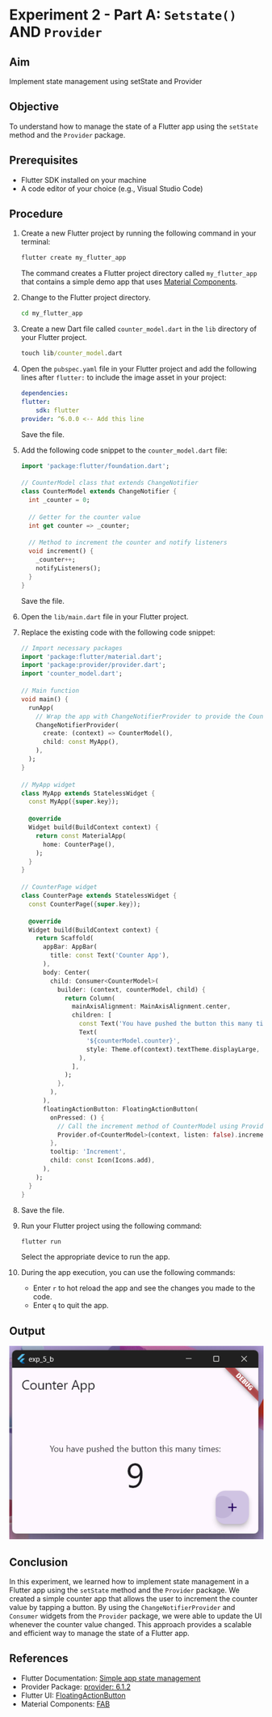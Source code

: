 # Experiment 2 - Part A:  **`Setstate()` AND `Provider`**

## Aim
Implement state management using setState and Provider

## Objective
To understand how to manage the state of a Flutter app using the `setState` method and the `Provider` package.

## Prerequisites
- Flutter SDK installed on your machine
- A code editor of your choice (e.g., Visual Studio Code)

## Procedure

1. Create a new Flutter project by running the following command in your terminal:
    ```cmd
    flutter create my_flutter_app
    ```
    The command creates a Flutter project directory called `my_flutter_app` that contains a simple demo app that uses [Material Components](https://m3.material.io/components).

2. Change to the Flutter project directory.
    ```cmd
    cd my_flutter_app
    ```
3. Create a new Dart file called `counter_model.dart` in the `lib` directory of your Flutter project.
    ```cmd
    touch lib/counter_model.dart
    ```

4. Open the `pubspec.yaml` file in your Flutter project and add the following lines after `flutter:` to include the image asset in your project:

    ```yaml
    dependencies:
    flutter:
        sdk: flutter
    provider: ^6.0.0 <-- Add this line
    ```
    Save the file.

5. Add the following code snippet to the `counter_model.dart` file:
    ```dart
    import 'package:flutter/foundation.dart';

    // CounterModel class that extends ChangeNotifier
    class CounterModel extends ChangeNotifier {
      int _counter = 0;

      // Getter for the counter value
      int get counter => _counter;

      // Method to increment the counter and notify listeners
      void increment() {
        _counter++;
        notifyListeners();
      }
    }
    ```
    Save the file.

6. Open the `lib/main.dart` file in your Flutter project.

7. Replace the existing code with the following code snippet:
    ```dart
    // Import necessary packages
    import 'package:flutter/material.dart';
    import 'package:provider/provider.dart';
    import 'counter_model.dart';

    // Main function
    void main() {
      runApp(
        // Wrap the app with ChangeNotifierProvider to provide the CounterModel
        ChangeNotifierProvider(
          create: (context) => CounterModel(),
          child: const MyApp(),
        ),
      );
    }

    // MyApp widget
    class MyApp extends StatelessWidget {
      const MyApp({super.key});

      @override
      Widget build(BuildContext context) {
        return const MaterialApp(
          home: CounterPage(),
        );
      }
    }

    // CounterPage widget
    class CounterPage extends StatelessWidget {
      const CounterPage({super.key});

      @override
      Widget build(BuildContext context) {
        return Scaffold(
          appBar: AppBar(
            title: const Text('Counter App'),
          ),
          body: Center(
            child: Consumer<CounterModel>(
              builder: (context, counterModel, child) {
                return Column(
                  mainAxisAlignment: MainAxisAlignment.center,
                  children: [
                    const Text('You have pushed the button this many times:'),
                    Text(
                      '${counterModel.counter}',
                      style: Theme.of(context).textTheme.displayLarge,
                    ),
                  ],
                );
              },
            ),
          ),
          floatingActionButton: FloatingActionButton(
            onPressed: () {
              // Call the increment method of CounterModel using Provider
              Provider.of<CounterModel>(context, listen: false).increment();
            },
            tooltip: 'Increment',
            child: const Icon(Icons.add),
          ),
        );
      }
    }
    ```

8. Save the file.

9. Run your Flutter project using the following command:
    ```cmd
    flutter run
    ```
    Select the appropriate device to run the app.

10. During the app execution, you can use the following commands:
    - Enter `r` to hot reload the app and see the changes you made to the code.
    - Enter `q` to quit the app.


## Output
![exp_5_b_output](exp_5_b_output.png)

## Conclusion

In this experiment, we learned how to implement state management in a Flutter app using the `setState` method and the `Provider` package. We created a simple counter app that allows the user to increment the counter value by tapping a button. By using the `ChangeNotifierProvider` and `Consumer` widgets from the `Provider` package, we were able to update the UI whenever the counter value changed. This approach provides a scalable and efficient way to manage the state of a Flutter app.

## References
- Flutter Documentation: [Simple app state management](https://docs.flutter.dev/data-and-backend/state-mgmt/simple)
- Provider Package: [provider: 6.1.2](https://pub.dev/packages/provider)
- Flutter UI: [FloatingActionButton](https://api.flutter.dev/flutter/material/FloatingActionButton-class.html)
- Material Components: [FAB](https://m3.material.io/components/floating-action-button/overview)